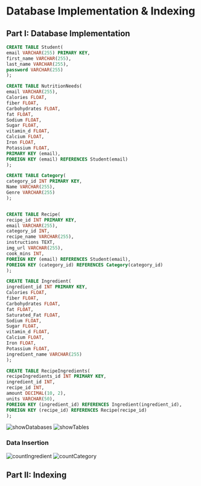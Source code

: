 # Database Implementation & Indexing

## Part I: Database Implementation
```SQL
CREATE TABLE Student(
email VARCHAR(255) PRIMARY KEY,
first_name VARCHAR(255),
last_name VARCHAR(255),
password VARCHAR(255)
);

CREATE TABLE NutritionNeeds(
email VARCHAR(255),
Calories FLOAT,
fiber FLOAT,
Carbohydrates FLOAT,
fat FLOAT,
Sodium FLOAT,
Sugar FLOAT,
vitamin_d FLOAT,
Calcium FLOAT,
Iron FLOAT,
Potassium FLOAT,
PRIMARY KEY (email),
FOREIGN KEY (email) REFERENCES Student(email)
);

CREATE TABLE Category(
category_id INT PRIMARY KEY,
Name VARCHAR(255),
Genre VARCHAR(255)
);


CREATE TABLE Recipe(
recipe_id INT PRIMARY KEY,
email VARCHAR(255),
category_id INT,
recipe_name VARCHAR(255),
instructions TEXT,
img_url VARCHAR(255),
cook_mins INT,
FOREIGN KEY (email) REFERENCES Student(email),
FOREIGN KEY (category_id) REFERENCES Category(category_id)
);

CREATE TABLE Ingredient(
ingredient_id INT PRIMARY KEY,
Calories FLOAT,
fiber FLOAT,
Carbohydrates FLOAT,
fat FLOAT,
Saturated_Fat FLOAT,
Sodium FLOAT,
Sugar FLOAT,
vitamin_d FLOAT,
Calcium FLOAT,
Iron FLOAT,
Potassium FLOAT,
ingredient_name VARCHAR(255)
);

CREATE TABLE RecipeIngredients(
recipeIngredients_id INT PRIMARY KEY,
ingredient_id INT,
recipe_id INT,
amount DECIMAL(10, 2),
units VARCHAR(50),
FOREIGN KEY (ingredient_id) REFERENCES Ingredient(ingredient_id),
FOREIGN KEY (recipe_id) REFERENCES Recipe(recipe_id)
);
```

![showDatabases](https://github.com/cs411-alawini/su24-cs411-team015-queryur/blob/main/doc/stage3%20databasedump/showDatabases.png)
![showTables](https://github.com/cs411-alawini/su24-cs411-team015-queryur/blob/main/doc/stage3%20databasedump/showTables.png)
### Data Insertion
![countIngredient](https://github.com/cs411-alawini/su24-cs411-team015-queryur/blob/main/doc/countIngredient.png)
![countCategory](https://github.com/cs411-alawini/su24-cs411-team015-queryur/blob/main/doc/categoryCount.png)

## Part II: Indexing
